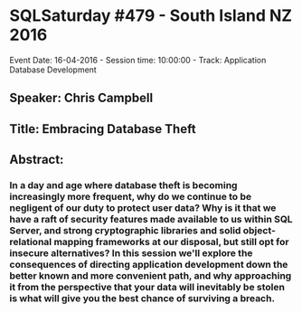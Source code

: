 # SQLSaturday #479 - South Island NZ 2016
Event Date: 16-04-2016 - Session time: 10:00:00 - Track: Application  Database Development
## Speaker: Chris Campbell
## Title: Embracing Database Theft
## Abstract:
### In a day and age where database theft is becoming increasingly more frequent, why do we continue to be negligent of our duty to protect user data? Why is it that we have a raft of security features made available to us within SQL Server, and strong cryptographic libraries and solid object-relational mapping frameworks at our disposal, but still opt for insecure alternatives? In this session we'll explore the consequences of directing application development down the better known and more convenient path, and why approaching it from the perspective that your data will inevitably be stolen is what will give you the best chance of surviving a breach.
